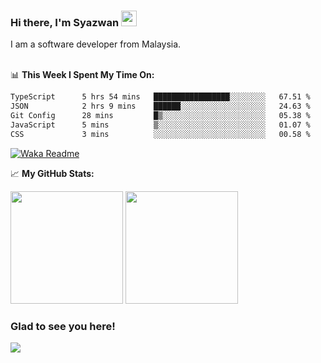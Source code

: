 ### Hi there, I'm Syazwan <img src="https://media.giphy.com/media/hvRJCLFzcasrR4ia7z/giphy.gif" width="25px">
I am a software developer from Malaysia.
<br/><br/>

📊 **This Week I Spent My Time On:**
<!--START_SECTION:waka-->

```txt
TypeScript      5 hrs 54 mins   █████████████████░░░░░░░░   67.51 %
JSON            2 hrs 9 mins    ██████░░░░░░░░░░░░░░░░░░░   24.63 %
Git Config      28 mins         █▒░░░░░░░░░░░░░░░░░░░░░░░   05.38 %
JavaScript      5 mins          ▒░░░░░░░░░░░░░░░░░░░░░░░░   01.07 %
CSS             3 mins          ░░░░░░░░░░░░░░░░░░░░░░░░░   00.58 %
```

<!--END_SECTION:waka-->
[![Waka Readme](https://github.com/syazwanz/syazwanz/actions/workflows/wakatime.yml/badge.svg)](https://github.com/syazwanz/syazwanz/actions/workflows/wakatime.yml)

📈 **My GitHub Stats:**

<p>
  <img height="180em" src="https://github-readme-stats.vercel.app/api?username=syazwanz&show_icons=true&hide_border=false&&count_private=true&include_all_commits=true" />
  <img height="180em" src="https://github-readme-stats.vercel.app/api/top-langs/?username=syazwanz&exclude_repo=KNN-Image-Classification&show_icons=true&hide_border=false&layout=compact&langs_count=8"/>
</p>

### Glad to see you here!
![](https://visitor-badge.glitch.me/badge?page_id=syazwanz.syazwanz)
